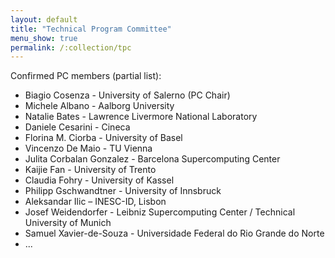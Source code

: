 ```yaml
---
layout: default
title: "Technical Program Committee"
menu_show: true
permalink: /:collection/tpc
---
```


Confirmed PC members (partial list):

* Biagio Cosenza - University of Salerno (PC Chair)
* Michele Albano - Aalborg University
* Natalie Bates - Lawrence Livermore National Laboratory
* Daniele Cesarini - Cineca
* Florina M. Ciorba - University of Basel
* Vincenzo De Maio - TU Vienna
* Julita Corbalan Gonzalez - Barcelona Supercomputing Center
* Kaijie Fan - University of Trento
* Claudia Fohry - University of Kassel
* Philipp Gschwandtner - University of Innsbruck
* Aleksandar Ilic – INESC-ID, Lisbon
* Josef Weidendorfer - Leibniz Supercomputing Center / Technical University of Munich
* Samuel Xavier-de-Souza - Universidade Federal do Rio Grande do Norte
* ...

<!-- -->






